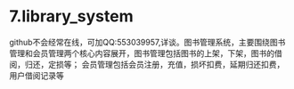 # 7.library_system
github不会经常在线，可加QQ:553039957,详谈。图书管理系统，主要围绕图书管理和会员管理两个核心内容展开，图书管理包括图书的上架，下架，图书的借阅，归还，定损等； 会员管理包括会员注册，充值，损坏扣费，延期归还扣费，用户借阅记录等
